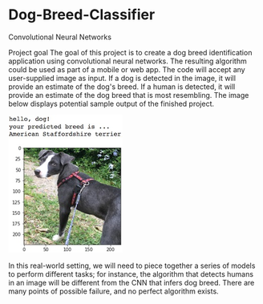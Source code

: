 # Dog-Breed-Classifier
Convolutional Neural Networks

Project goal
The goal of this project is to create a dog breed identification application using convolutional neural networks. The resulting algorithm could be used as part of a mobile or web app. The code will accept any user-supplied image as input.  If a dog is detected in the image, it will provide an estimate of the dog's breed.  If a human is detected, it will provide an estimate of the dog breed that is most resembling.  The image below displays potential sample output of the finished project.

![alt text](https://github.com/MohamedMostafa1997/Dog-Breed-Classifier/blob/main/sample_dog_output.jpg/?raw=true)

In this real-world setting, we will need to piece together a series of models to perform different tasks; for instance, the algorithm that detects humans in an image will be different from the CNN that infers dog breed.  There are many points of possible failure, and no perfect algorithm exists.
